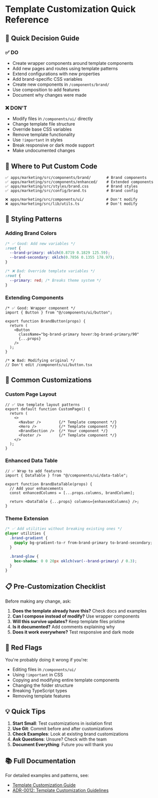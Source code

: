 # Template Customization Quick Reference

## 🚦 Quick Decision Guide

### ✅ DO

- Create wrapper components around template components
- Add new pages and routes using template patterns
- Extend configurations with new properties
- Add brand-specific CSS variables
- Create new components in `/components/brand/`
- Use composition to add features
- Document why changes were made

### ❌ DON'T

- Modify files in `/components/ui/` directly
- Change template file structure
- Override base CSS variables
- Remove template functionality
- Use `!important` in styles
- Break responsive or dark mode support
- Make undocumented changes

## 📁 Where to Put Custom Code

```
✅ apps/marketing/src/components/brand/       # Brand components
✅ apps/marketing/src/components/enhanced/    # Extended components
✅ apps/marketing/src/styles/brand.css        # Brand styles
✅ apps/marketing/src/config/brand.ts         # Brand config

❌ apps/marketing/src/components/ui/          # Don't modify
❌ apps/marketing/src/lib/utils.ts            # Don't modify
```

## 🎨 Styling Patterns

### Adding Brand Colors
```css
/* ✅ Good: Add new variables */
:root {
  --brand-primary: oklch(0.8719 0.1829 125.59);
  --brand-secondary: oklch(0.7856 0.1355 178.97);
}

/* ❌ Bad: Override template variables */
:root {
  --primary: red; /* Breaks theme system */
}
```

### Extending Components
```tsx
/* ✅ Good: Wrapper component */
import { Button } from "@/components/ui/button";

export function BrandButton(props) {
  return (
    <Button 
      className="bg-brand-primary hover:bg-brand-primary/90" 
      {...props} 
    />
  );
}

/* ❌ Bad: Modifying original */
// Don't edit /components/ui/button.tsx
```

## 🔧 Common Customizations

### Custom Page Layout
```tsx
// ✅ Use template layout patterns
export default function CustomPage() {
  return (
    <>
      <Navbar />        {/* Template component */}
      <Hero />          {/* Template component */}
      <BrandSection />  {/* Your component */}
      <Footer />        {/* Template component */}
    </>
  );
}
```

### Enhanced Data Table
```tsx
// ✅ Wrap to add features
import { DataTable } from "@/components/ui/data-table";

export function BrandDataTable(props) {
  // Add your enhancements
  const enhancedColumns = [...props.columns, brandColumn];
  
  return <DataTable {...props} columns={enhancedColumns} />;
}
```

### Theme Extension
```css
/* ✅ Add utilities without breaking existing ones */
@layer utilities {
  .brand-gradient {
    @apply bg-gradient-to-r from-brand-primary to-brand-secondary;
  }
  
  .brand-glow {
    box-shadow: 0 0 20px oklch(var(--brand-primary) / 0.3);
  }
}
```

## 📋 Pre-Customization Checklist

Before making any change, ask:

1. **Does the template already have this?** Check docs and examples
2. **Can I compose instead of modify?** Use wrapper components
3. **Will this survive updates?** Keep template files pristine
4. **Is it documented?** Add comments explaining why
5. **Does it work everywhere?** Test responsive and dark mode

## 🚨 Red Flags

You're probably doing it wrong if you're:
- Editing files in `/components/ui/`
- Using `!important` in CSS
- Copying and modifying entire template components
- Changing the folder structure
- Breaking TypeScript types
- Removing template features

## 💡 Quick Tips

1. **Start Small**: Test customizations in isolation first
2. **Use Git**: Commit before and after customizations
3. **Check Examples**: Look at existing brand customizations
4. **Ask Questions**: Unsure? Check with the team
5. **Document Everything**: Future you will thank you

## 📚 Full Documentation

For detailed examples and patterns, see:
- [Template Customization Guide](./TEMPLATE_CUSTOMIZATION_GUIDE.md)
- [ADR-0012: Template Customization Guidelines](./architecture/decisions/0012-template-customization-guidelines.md)